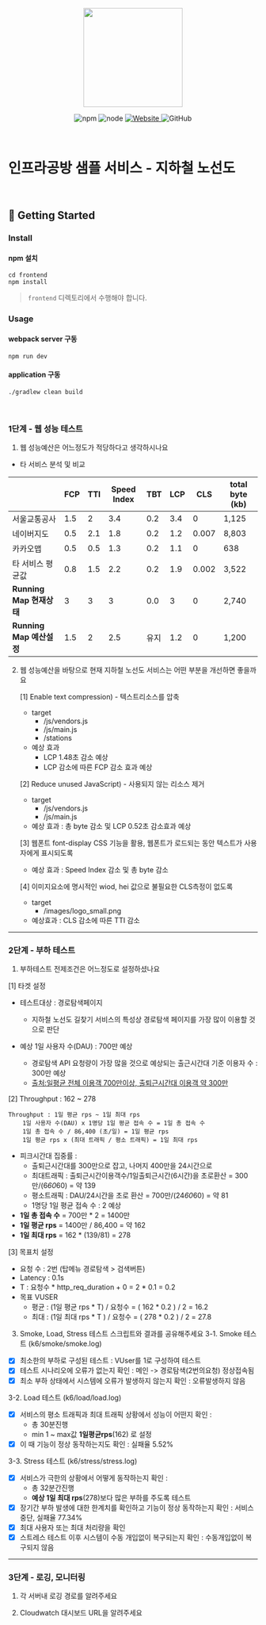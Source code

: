 <p align="center">
    <img width="200px;" src="https://raw.githubusercontent.com/woowacourse/atdd-subway-admin-frontend/master/images/main_logo.png"/>
</p>
<p align="center">
  <img alt="npm" src="https://img.shields.io/badge/npm-%3E%3D%205.5.0-blue">
  <img alt="node" src="https://img.shields.io/badge/node-%3E%3D%209.3.0-blue">
  <a href="https://edu.nextstep.camp/c/R89PYi5H" alt="nextstep atdd">
    <img alt="Website" src="https://img.shields.io/website?url=https%3A%2F%2Fedu.nextstep.camp%2Fc%2FR89PYi5H">
  </a>
  <img alt="GitHub" src="https://img.shields.io/github/license/next-step/atdd-subway-service">
</p>

<br>

# 인프라공방 샘플 서비스 - 지하철 노선도

<br>

## 🚀 Getting Started

### Install
#### npm 설치
```
cd frontend
npm install
```
> `frontend` 디렉토리에서 수행해야 합니다.

### Usage
#### webpack server 구동
```
npm run dev
```
#### application 구동
```
./gradlew clean build
```
<br>


### 1단계 - 웹 성능 테스트
1. 웹 성능예산은 어느정도가 적당하다고 생각하시나요

* 타 서비스 분석 및 비교   

|  | FCP | TTI | Speed Index | TBT | LCP | CLS | total byte (kb) |
| --- | --- | --- | --- | --- | --- | --- | --- |
| 서울교통공사 | 1.5 | 2 | 3.4 | 0.2 | 3.4 | 0 | 1,125 |
| 네이버지도 | 0.5 | 2.1 | 1.8 | 0.2 | 1.2 | 0.007 | 8,803 |
| 카카오맵 | 0.5 | 0.5 | 1.3 | 0.2 | 1.1 | 0 | 638 |
| 타 서비스 평균값 | 0.8 | 1.5 | 2.2 | 0.2 | 1.9 | 0.002 | 3,522 |
| **Running Map 현재상태** | 3 | 3 | 3 | 0.0 | 3 | 0 | 2,740 |
| **Running Map 예산설정** | 1.5 | 2 | 2.5 | 유지 | 1.2 | 0 | 1,200 |



2. 웹 성능예산을 바탕으로 현재 지하철 노선도 서비스는 어떤 부분을 개선하면 좋을까요

   [1] Enable text compression) - 텍스트리소스를 압축
   * target
     - /js/vendors.js
     - /js/main.js
     - /stations
   * 예상 효과   
     - LCP 1.48초 감소 예상
     - LCP 감소에 따른 FCP 감소 효과 예상

   [2] Reduce unused JavaScript) - 사용되지 않는 리소스 제거
   * target
     - /js/vendors.js
     - /js/main.js
   * 예상 효과 : 총 byte 감소 및 LCP 0.52초 감소효과 예상

   [3] 웹폰트 font-display CSS 기능을 활용, 웹폰트가 로드되는 동안 텍스트가 사용자에게 표시되도록
   * 예상 효과 : Speed Index 감소 및 총 byte 감소

   [4] 이미지요소에 명시적인 wiod, hei 값으로 불필요한 CLS측정이 없도록
   * target
     - /images/logo_small.png
   * 예상효과 : CLS 감소에 따른 TTI 감소

---

### 2단계 - 부하 테스트 
1. 부하테스트 전제조건은 어느정도로 설정하셨나요

[1] 타겟 설정
- 테스트대상 : 경로탐색페이지
  - 지하철 노선도 길찾기 서비스의 특성상 경로탐색 페이지를 가장 많이 이용할 것으로 판단

- 예상 1일 사용자 수(DAU) : 700만 예상
  - 경로탐색 API 요청량이 가장 많을 것으로 예상되는 출근시간대 기준 이용자 수 : 300만 예상 
  - [출처:일평균 전체 이용객 700만이상, 출퇴근시간대 이용객 약 300만](http://www.redaily.co.kr/news/articleView.html?idxno=3569) 
   

[2] Throughput : 162 ~ 278
```plain text
Throughput : 1일 평균 rps ~ 1일 최대 rps
    1일 사용자 수(DAU) x 1명당 1일 평균 접속 수 = 1일 총 접속 수
    1일 총 접속 수 / 86,400 (초/일) = 1일 평균 rps
    1일 평균 rps x (최대 트래픽 / 평소 트래픽) = 1일 최대 rps
```
- 피크시간대 집중률 :  
  - 출퇴근시간대를 300만으로 잡고, 나머지 400만을 24시간으로
  - 최대트래픽 : 출퇴근시간이용객수/1일출퇴근시간(6시간)을 초로환산 = 300만/(6*60*60) =  약 139 
  - 평소트래픽 : DAU/24시간을 초로 환산 = 700만/(24*60*60) = 약 81
  - 1명당 1일 평균 접속 수 : 2 예상
- **1일 총 접속 수** = 700만 * 2 = 1400만
- **1일 평균 rps** = 1400만 / 86,400 = 약 162
- **1일 최대 rps** = 162 * (139/81) = 278


[3] 목표치 설정
- 요청 수 : 2번 (탑메뉴 경로탐색 > 검색버튼)
- Latency : 0.1s 
- T : 요청수 * http_req_duration + 0  = 2 * 0.1 = 0.2  
- 목표 VUSER  
  - 평균 : (1일 평균 rps * T) / 요청수 = ( 162 * 0.2 ) / 2 = 16.2
  - 최대 : (1일 최대 rps * T ) / 요청수 = ( 278 * 0.2 ) / 2 = 27.8


3. Smoke, Load, Stress 테스트 스크립트와 결과를 공유해주세요
3-1. Smoke 테스트 (k6/smoke/smoke.log)
  - [x] 최소한의 부하로 구성된 테스트 : VUser를 1로 구성하여 테스트 
  - [x] 테스트 시나리오에 오류가 없는지 확인 : 메인 -> 경로탐색(2번의요청) 정상접속됨 
  - [x] 최소 부하 상태에서 시스템에 오류가 발생하지 않는지 확인 : 오류발생하지 않음 

3-2. Load 테스트 (k6/load/load.log)
  - [x] 서비스의 평소 트래픽과 최대 트래픽 상황에서 성능이 어떤지 확인 : 
    - 총 30분진행
    - min 1 ~ max값 **1일평균rps**(162) 로 설정
  - [x] 이 때 기능이 정상 동작하는지도 확인 : 실패율 5.52%

3-3. Stress 테스트 (k6/stress/stress.log)
  - [x] 서비스가 극한의 상황에서 어떻게 동작하는지 확인 : 
    - 총 32분간진행
    - **예상 1일 최대 rps**(278)보다 많은 부하를 주도록 테스트
  - [x] 장기간 부하 발생에 대한 한계치를 확인하고 기능이 정상 동작하는지 확인 : 서비스 중단, 실패율  77.34%
  - [x] 최대 사용자 또는 최대 처리량을 확인
  - [x] 스트레스 테스트 이후 시스템이 수동 개입없이 복구되는지 확인 : 수동개입없이 복구되지 않음 
---

### 3단계 - 로깅, 모니터링
1. 각 서버내 로깅 경로를 알려주세요

2. Cloudwatch 대시보드 URL을 알려주세요
